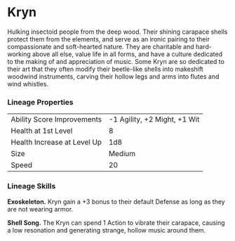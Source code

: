 # Kryn

Hulking insectoid people from the deep wood. Their shining carapace shells protect them from the elements, and serve as an ironic pairing to their compassionate and soft-hearted nature. They are charitable and hard-working above all else, value life in all forms, and have a culture dedicated to the making of and appreciation of music. Some Kryn are so dedicated to their art that they often modify their beetle-like shells into makeshift woodwind instruments, carving their hollow legs and arms into flutes and wind whistles.

### Lineage Properties
|||
|-|--|
|Ability Score Improvements| -1 Agility, +2 Might, +1 Wit |
|Health at 1st Level| 8 |
| Health Increase at Level Up | 1d8 |
| Size | Medium |
| Speed | 20 |

### Lineage Skills
**Exoskeleton.** Kryn gain a +3 bonus to their default Defense as long as they are not wearing armor.

**Shell Song.** The Kryn can spend 1 Action to vibrate their carapace, causing a low resonation and generating strange, hollow music around them.